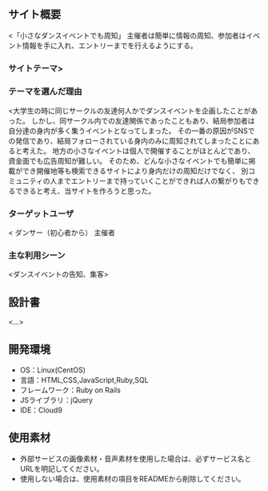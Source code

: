 # <Dancers Ivent>

## サイト概要

<「小さなダンスイベントでも周知」
主催者は簡単に情報の周知、参加者はイベント情報を手に入れ、エントリーまでを行えるようにする。
### サイトテーマ>

### テーマを選んだ理由
<大学生の時に同じサークルの友達何人かでダンスイベントを企画したことがあった。
しかし、同サークル内での友達関係であったこともあり、結局参加者は自分達の身内が多く集うイベントとなってしまった。
その一番の原因がSNSでの発信であり、結局フォローされている身内のみに周知されてしまったことにあると考えた。
地方の小さなイベントは個人で開催することがほとんどであり、資金面でも広告周知が難しい。
そのため、どんな小さなイベントでも簡単に掲載ができ開催地等も検索できるサイトにより身内だけの周知だけでなく、
別コミュニティの人までエントリーまで持っていくことができれば人の繋がりもできるできると考え、当サイトを作ろうと思った。
>



### ターゲットユーザ
<
ダンサー（初心者から）
主催者
>

### 主な利用シーン
<ダンスイベントの告知、集客>

## 設計書
<...>

## 開発環境
- OS：Linux(CentOS)
- 言語：HTML,CSS,JavaScript,Ruby,SQL
- フレームワーク：Ruby on Rails
- JSライブラリ：jQuery
- IDE：Cloud9

## 使用素材
- 外部サービスの画像素材・音声素材を使用した場合は、必ずサービス名とURLを明記してください。
- 使用しない場合は、使用素材の項目をREADMEから削除してください。
